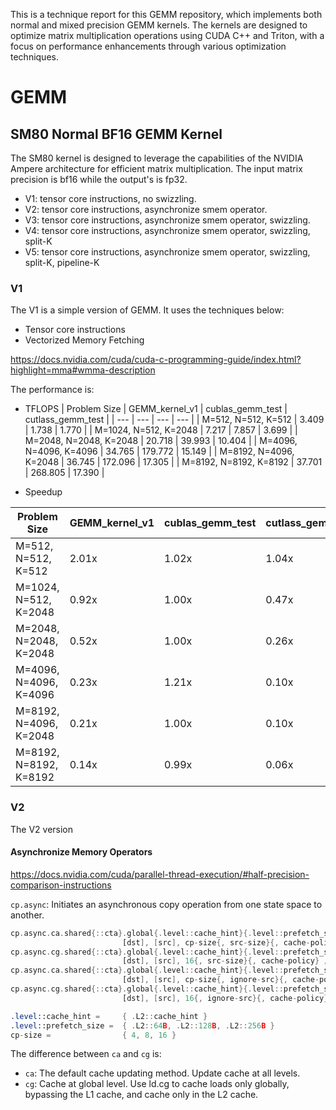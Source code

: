 This is a technique report for this GEMM repository, which implements both normal and mixed precision GEMM kernels. The kernels are designed to optimize matrix multiplication operations using CUDA C++ and Triton, with a focus on performance enhancements through various optimization techniques.
 


# GEMM

## SM80 Normal BF16 GEMM Kernel

The SM80 kernel is designed to leverage the capabilities of the NVIDIA Ampere architecture for efficient matrix multiplication. The input matrix precision is bf16 while the output's is fp32.

- V1: tensor core instructions, no swizzling.
- V2: tensor core instructions, asynchronize smem operator.
- V3: tensor core instructions, asynchronize smem operator, swizzling.
- V4: tensor core instructions, asynchronize smem operator, swizzling, split-K
- V5: tensor core instructions, asynchronize smem operator, swizzling, split-K, pipeline-K


### V1 

The V1 is a simple version of GEMM. It uses the techniques below:
- Tensor core instructions
- Vectorized Memory Fetching

https://docs.nvidia.com/cuda/cuda-c-programming-guide/index.html?highlight=mma#wmma-description



The performance is:
- TFLOPS
| Problem Size | GEMM_kernel_v1 | cublas_gemm_test | cutlass_gemm_test |
| --- | --- | --- | --- |
| M=512, N=512, K=512 | 3.409 | 1.738 | 1.770 |
| M=1024, N=512, K=2048 | 7.217 | 7.857 | 3.699 |
| M=2048, N=2048, K=2048 | 20.718 | 39.993 | 10.404 |
| M=4096, N=4096, K=4096 | 34.765 | 179.772 | 15.149 |
| M=8192, N=4096, K=2048 | 36.745 | 172.096 | 17.305 |
| M=8192, N=8192, K=8192 | 37.701 | 268.805 | 17.390 |

- Speedup

| Problem Size | GEMM_kernel_v1 | cublas_gemm_test | cutlass_gemm_test |
| --- | --- | --- | --- |
| M=512, N=512, K=512 | 2.01x | 1.02x | 1.04x |
| M=1024, N=512, K=2048 | 0.92x | 1.00x | 0.47x |
| M=2048, N=2048, K=2048 | 0.52x | 1.00x | 0.26x |
| M=4096, N=4096, K=4096 | 0.23x | 1.21x | 0.10x |
| M=8192, N=4096, K=2048 | 0.21x | 1.00x | 0.10x |
| M=8192, N=8192, K=8192 | 0.14x | 0.99x | 0.06x |

### V2

The V2 version 

#### Asynchronize Memory Operators

https://docs.nvidia.com/cuda/parallel-thread-execution/#half-precision-comparison-instructions

`cp.async`: Initiates an asynchronous copy operation from one state space to another.

```asm
cp.async.ca.shared{::cta}.global{.level::cache_hint}{.level::prefetch_size}
                         [dst], [src], cp-size{, src-size}{, cache-policy} ;
cp.async.cg.shared{::cta}.global{.level::cache_hint}{.level::prefetch_size}
                         [dst], [src], 16{, src-size}{, cache-policy} ;
cp.async.ca.shared{::cta}.global{.level::cache_hint}{.level::prefetch_size}
                         [dst], [src], cp-size{, ignore-src}{, cache-policy} ;
cp.async.cg.shared{::cta}.global{.level::cache_hint}{.level::prefetch_size}
                         [dst], [src], 16{, ignore-src}{, cache-policy} ;

.level::cache_hint =     { .L2::cache_hint }
.level::prefetch_size =  { .L2::64B, .L2::128B, .L2::256B }
cp-size =                { 4, 8, 16 }
```


The difference between `ca` and `cg` is:

- `ca`: The default cache updating method. Update cache at all levels.
- `cg`: Cache at global level. Use ld.cg to cache loads only globally, bypassing the L1 cache, and cache only in the L2 cache.